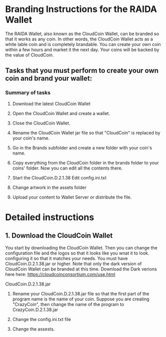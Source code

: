# Branding Instructions for the RAIDA Wallet

The RAIDA Wallet, also known as the CloudCoin Wallet, can be branded so that 
it works as any coin. In other words, the CloudCoin Wallet acts as a white lable coin and is completely brandable. 
You can create your own coin within a few hours and market it the next day. Your coins will be backed by the 
value of CloudCoin. 

## Tasks that you must perform to create your own coin and brand your wallet:

### Summary of tasks

1. Download the latest CloudCoin Wallet

2. Open the CloudCoin Wallet and create a wallet. 

3. Close the CloudCoin Wallet. 

4. Rename the CloudCoin Wallet jar file so that "CloudCoin" is replaced by your coin's name.

5. Go in the Brands subfolder and create a new folder with your coin's name. 

6. Copy everything from the CloudCoin folder in the brands folder to your coins' folder. Now you can edit all the contents there. 

6. Start the CloudCoin.D.2.1.38 Edit config.ini.txt

3. Change artwork in the assets folder

4. Upload your content to Wallet Server or distribute the file. 

# Detailed instructions

## 1. Download the CloudCoin Wallet
You start by downloading the CloudCoin Wallet. Then you can change the configuration file and the logos so that it looks like you wnat it to look. 
configuring it so that it matches your needs. 
You must have CloudCoin.D.2.1.38.jar or higher. Note that only the dark version 
of CloudCoin Wallet can be branded at this time. Download the Dark verions here here: https://cloudcoinconsortium.com/use.html

 CloudCoin.D.2.1.38.jar

1. Rename your CloudCoin.D.2.1.38.jar file so that the first part of the program name is the name of your coin. 
Suppose you are creating "CrazyCoin", then change the name of the program to CrazyCoin.D.2.1.38.jar

2. Change the config.ini.txt file
2. Change the assests. 

